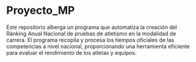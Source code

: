 # Proyecto_MP
Este repositorio alberga un programa que automatiza la creación del Ránking Anual Nacional de pruebas de atletismo en la modalidad de carrera. El programa recopila y procesa los tiempos oficiales de las competencias a nivel nacional, proporcionando una herramienta eficiente para evaluar el rendimiento de los atletas y equipos.
